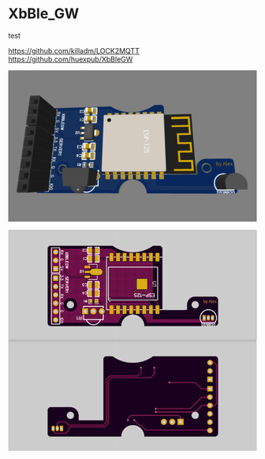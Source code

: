 # XbBle_GW
test

https://github.com/killadm/LOCK2MQTT
https://github.com/huexpub/XbBleGW

![image](Img/Snipaste_2021-08-05_15-34-15.png)


![image](Img/Snipaste_2021-08-05_15-33-13.png)

